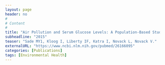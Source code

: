 ```yaml
---
layout: page
header: no
#
# Content
#
title: "Air Pollution and Serum Glucose Levels: A Population-Based Study."
subheadline: "2015"
teaser: "Sade MY1, Kloog I, Liberty IF, Katra I, Novack L, Novack V."
externalURL: "https://www.ncbi.nlm.nih.gov/pubmed/26166095"
categories: [Publications]
tags: [Environmental Health]
---
```

